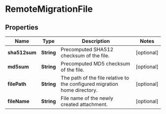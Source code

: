 

# RemoteMigrationFile

## Properties

Name | Type | Description | Notes
------------ | ------------- | ------------- | -------------
**sha512sum** | **String** | Precomputed SHA512 checksum of the file. |  [optional]
**md5sum** | **String** | Precomputed MD5 checksum of the file. |  [optional]
**filePath** | **String** | The path of the file relative to the configured migration home directory. |  [optional]
**fileName** | **String** | File name of the newly created attachment. |  [optional]



